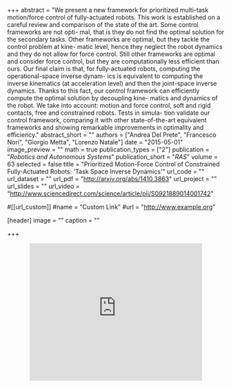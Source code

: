 +++
abstract = "We present a new framework for prioritized multi-task motion/force control of fully-actuated robots. This work is established on a careful review and comparison of the state of the art. Some control frameworks are not opti- mal, that is they do not find the optimal solution for the secondary tasks. Other frameworks are optimal, but they tackle the control problem at kine- matic level, hence they neglect the robot dynamics and they do not allow for force control. Still other frameworks are optimal and consider force control, but they are computationally less efficient than ours. Our final claim is that, for fully-actuated robots, computing the operational-space inverse dynam- ics is equivalent to computing the inverse kinematics (at acceleration level) and then the joint-space inverse dynamics. Thanks to this fact, our control framework can efficiently compute the optimal solution by decoupling kine- matics and dynamics of the robot. We take into account: motion and force control, soft and rigid contacts, free and constrained robots. Tests in simula- tion validate our control framework, comparing it with other state-of-the-art equivalent frameworks and showing remarkable improvements in optimality and efficiency."
abstract_short = ""
authors = ["Andrea Del Prete", "Francesco Nori", "Giorgio Metta", "Lorenzo Natale"]
date = "2015-05-01"
image_preview = ""
math = true
publication_types = ["2"]
publication = "*Robotics and Autonomous Systems*"
publication_short = "*RAS*"
volume = 63
selected = false
title = "Prioritized Motion-Force Control of Constrained Fully-Actuated Robots: 'Task Space Inverse Dynamics'"
url_code = ""
url_dataset = ""
url_pdf = "http://arxiv.org/abs/1410.3863"
url_project = ""
url_slides = ""
url_video = "http://www.sciencedirect.com/science/article/pii/S0921889014001742"

#[[url_custom]]
#name = "Custom Link"
#url = "http://www.example.org"

[header]
image = ""
caption = ""

+++

<div align="center">
<iframe marginheight="0" marginwidth="0" frameborder="0" style="border: 0" scrolling="no" width="400" height="318" align="middle" src="http://audioslides.elsevier.com//ViewerSmall.aspx?source=1&doi=10.1016/j.robot.2014.08.016">
</div>
